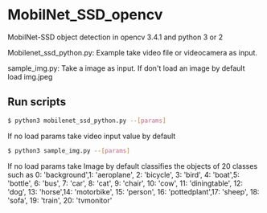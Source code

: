 # MobilNet_SSD_opencv
MobilNet-SSD object detection in opencv 3.4.1 and python 3 or 2

Mobilenet_ssd_python.py: 
Example take video file or videocamera as input. 

sample_img.py: 
Take a image as input. If don't load an image by default load img.jpeg 

## Run scripts
```sh
$ python3 mobilenet_ssd_python.py --[params] 
```
If no load params take video input value by default 

```sh
$ python3 sample_img.py --[params] 
```
If no load params take Image by default 
classifies the objects of 20 classes such as 
0: 'background',1: 'aeroplane', 2: 'bicycle', 3: 'bird', 4: 'boat',5: 'bottle', 6: 'bus', 7: 'car', 8: 'cat', 9: 'chair',     10: 'cow', 11: 'diningtable', 12: 'dog', 13: 'horse',14: 'motorbike', 15: 'person', 16: 'pottedplant',17: 'sheep', 18: 'sofa', 19: 'train', 20: 'tvmonitor' 
